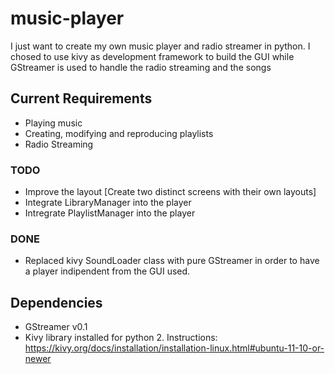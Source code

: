 # music-player
I just want to create my own music player and radio streamer in python. I chosed to use kivy as development framework to build the GUI while GStreamer is used to handle the radio streaming and the songs

## Current Requirements
- Playing music
- Creating, modifying and reproducing playlists
- Radio Streaming

### TODO
- Improve the layout [Create two distinct screens with their own layouts]
- Integrate LibraryManager into the player
- Intregrate PlaylistManager into the player

### DONE
- Replaced kivy SoundLoader class with pure GStreamer in order to have a player indipendent from the GUI used.

## Dependencies
- GStreamer v0.1
- Kivy library installed for python 2. Instructions: https://kivy.org/docs/installation/installation-linux.html#ubuntu-11-10-or-newer

